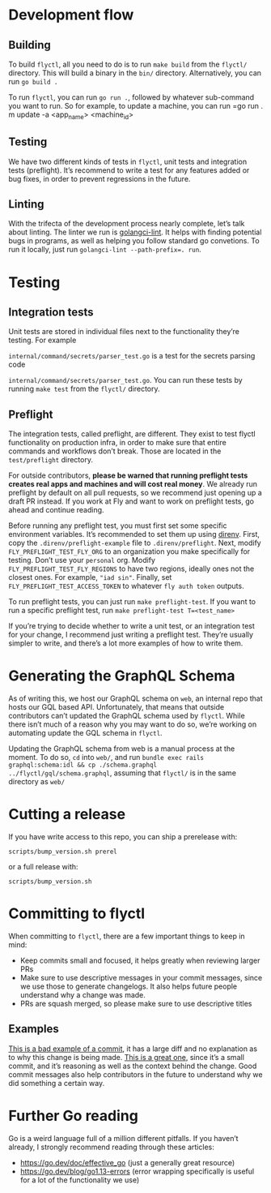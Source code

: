 

# Development flow


## Building

To build `flyctl`, all you need to do is to run `make build` from the `flyctl/` directory. This will build a binary in the `bin/` directory. Alternatively, you can run `go build .`

To run `flyctl`, you can run `go run .`, followed by whatever sub-command you want to run. So for example, to update a machine, you can run =go run . m update -a <app<sub>name</sub>> <machine<sub>id</sub>>


## Testing

We have two different kinds of tests in `flyctl`, unit tests and integration tests (preflight). It&rsquo;s recommend to write a test for any features added or bug fixes, in order to prevent regressions in the future.


## Linting

With the trifecta of the development process nearly complete, let&rsquo;s talk about linting. The linter we run is [golangci-lint](https://golangci-lint.run/). It helps with finding potential bugs in programs, as well as helping you follow standard go convetions. To run it locally, just run `golangci-lint --path-prefix=. run`.


# Testing


## Integration tests

Unit tests are stored in individual files next to the functionality they&rsquo;re testing. For example

`internal/command/secrets/parser_test.go`
is a test for the secrets parsing code

`internal/command/secrets/parser_test.go`.
You can run these tests by running `make test` from the `flyctl/` directory.


## Preflight

The integration tests, called preflight, are different. They exist to test flyctl functionality on production infra, in order to make sure that entire commands and workflows don&rsquo;t break. Those are located in the `test/preflight` directory.

For outside contributors, **please be warned that running preflight tests creates real apps and machines and will cost real money**. We already run preflight by default on all pull requests, so we recommend just opening up a draft PR instead. If you work at Fly and want to work on preflight tests, go ahead and continue reading.

Before running any preflight test, you must first set some specific environment variables. It&rsquo;s recommended to set them up using [direnv](https://direnv.net/docs/installation.html). First, copy the `.direnv/preflight-example` file to `.direnv/preflight`. Next, modify `FLY_PREFLIGHT_TEST_FLY_ORG` to an organization you make specifically for testing. Don&rsquo;t use your `personal` org. Modify `FLY_PREFLIGHT_TEST_FLY_REGIONS` to have two regions, ideally ones not the closest ones. For example, `"iad sin"`. Finally, set `FLY_PREFLIGHT_TEST_ACCESS_TOKEN` to whatever `fly auth token` outputs.

To run preflight tests, you can just run `make preflight-test`. If you want to run a specific preflight test, run `make preflight-test T=<test_name>`

If you&rsquo;re trying to decide whether to write a unit test, or an integration test for your change, I recommend just writing a preflight test. They&rsquo;re usually simpler to write, and there&rsquo;s a lot more examples of how to write them.


# Generating the GraphQL Schema

As of writing this, we host our GraphQL schema on `web`, an internal repo that hosts our GQL based API. Unfortunately, that means that outside contributors can&rsquo;t updated the GraphQL schema used by `flyctl`. While there isn&rsquo;t much of a reason why you may want to do so, we&rsquo;re working on automating update the GQL schema in `flyctl`.

Updating the GraphQL schema from web is a manual process at the moment. To do so, `cd` into `web/`, and run `bundle exec rails graphql:schema:idl && cp ./schema.graphql ../flyctl/gql/schema.graphql`, assuming that `flyctl/` is in the same directory as `web/`


# Cutting a release

If you have write access to this repo, you can ship a prerelease with:

`scripts/bump_version.sh prerel`

or a full release with:

`scripts/bump_version.sh`


# Committing to flyctl

When committing to `flyctl`, there are a few important things to keep in mind:

-   Keep commits small and focused, it helps greatly when reviewing larger PRs
-   Make sure to use descriptive messages in your commit messages, since we use those to generate changelogs. It also helps future people understand why a change was made.
-   PRs are squash merged, so please make sure to use descriptive titles


## Examples

[This is a bad example of a commit](https://github.com/superfly/flyctl/pull/1809/commits/6f167c858dbd7ae1324632dda9e29072ddde8ad7), it has a large diff and no explanation as to why this change is being made. [This is a great one](https://github.com/superfly/flyctl/commit/2636f47fe91cbe37018926cb0d7d2227a6887086), since it&rsquo;s a small commit, and it&rsquo;s reasoning as well as the context behind the change. Good commit messages also help contributors in the future to understand <span class="underline">why</span> we did something a certain way.


# Further Go reading

Go is a weird language full of a million different pitfalls. If you haven&rsquo;t already, I strongly recommend reading through these articles:

-   <https://go.dev/doc/effective_go> (just a generally great resource)
-   <https://go.dev/blog/go1.13-errors> (error wrapping specifically is useful for a lot of the functionality we use)

